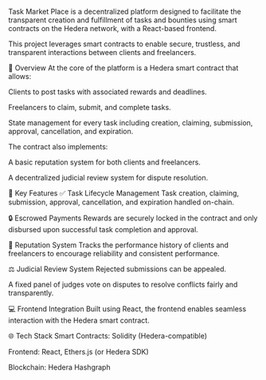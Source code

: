 Task Market Place is a decentralized platform designed to facilitate the transparent creation and fulfillment of tasks and bounties using smart contracts on the Hedera network, with a React-based frontend.

This project leverages smart contracts to enable secure, trustless, and transparent interactions between clients and freelancers.

🚀 Overview
At the core of the platform is a Hedera smart contract that allows:

Clients to post tasks with associated rewards and deadlines.

Freelancers to claim, submit, and complete tasks.

State management for every task including creation, claiming, submission, approval, cancellation, and expiration.

The contract also implements:

A basic reputation system for both clients and freelancers.

A decentralized judicial review system for dispute resolution.

🔑 Key Features
✅ Task Lifecycle Management
Task creation, claiming, submission, approval, cancellation, and expiration handled on-chain.

🔒 Escrowed Payments
Rewards are securely locked in the contract and only disbursed upon successful task completion and approval.

🌟 Reputation System
Tracks the performance history of clients and freelancers to encourage reliability and consistent performance.

⚖️ Judicial Review System
Rejected submissions can be appealed.

A fixed panel of judges vote on disputes to resolve conflicts fairly and transparently.

💻 Frontend Integration
Built using React, the frontend enables seamless interaction with the Hedera smart contract.

🌐 Tech Stack
Smart Contracts: Solidity (Hedera-compatible)

Frontend: React, Ethers.js (or Hedera SDK)

Blockchain: Hedera Hashgraph
